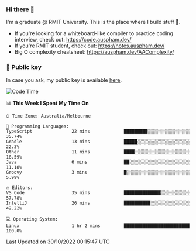 ### Hi there 👋

I'm a graduate @ RMIT University. This is the place where I build stuff 👀. 

- If you're looking for a whiteboard-like compiler to practice coding interview, check out: https://code.auspham.dev/
- If you're RMIT student, check out: https://notes.auspham.dev/
- Big O complexity cheatsheet: https://auspham.dev/AAComplexity/

### 🔑 Public key

In case you ask, my public key is available [here](https://public.auspham.dev/).

<!--START_SECTION:waka-->
![Code Time](http://img.shields.io/badge/Code%20Time-893%20hrs%2034%20mins-blue)

📊 **This Week I Spent My Time On** 

```text
⌚︎ Time Zone: Australia/Melbourne

💬 Programming Languages: 
TypeScript               22 mins             █████████░░░░░░░░░░░░░░░░   35.74% 
Gradle                   13 mins             █████░░░░░░░░░░░░░░░░░░░░   22.3% 
Other                    11 mins             ████░░░░░░░░░░░░░░░░░░░░░   18.59% 
Java                     6 mins              ██░░░░░░░░░░░░░░░░░░░░░░░   11.18% 
Groovy                   3 mins              █░░░░░░░░░░░░░░░░░░░░░░░░   5.99%

🔥 Editors: 
VS Code                  35 mins             ██████████████░░░░░░░░░░░   57.78% 
IntelliJ                 26 mins             ██████████░░░░░░░░░░░░░░░   42.22%

💻 Operating System: 
Linux                    1 hr 2 mins         █████████████████████████   100.0%

```


 Last Updated on 30/10/2022 00:15:47 UTC
<!--END_SECTION:waka-->

<!--
**rockmanvnx6/rockmanvnx6** is a ✨ _special_ ✨ repository because its `README.md` (this file) appears on your GitHub profile.

Here are some ideas to get you started:

- 🔭 I’m currently working on ...
- 🌱 I’m currently learning ...
- 👯 I’m looking to collaborate on ...
- 🤔 I’m looking for help with ...
- 💬 Ask me about ...
- 📫 How to reach me: ...
- 😄 Pronouns: ...
- ⚡ Fun fact: ...
-->
